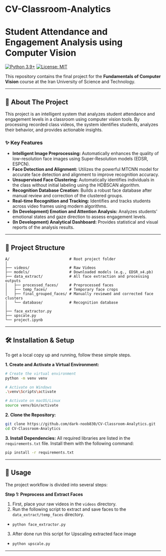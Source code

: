 # CV-Classroom-Analytics

# Student Attendance and Engagement Analysis using Computer Vision

[![Python 3.9+](https://img.shields.io/badge/Python-3.9+-blue.svg)](https://www.python.org/downloads/)
[![License: MIT](https://img.shields.io/badge/License-MIT-yellow.svg)](https://opensource.org/licenses/MIT)

This repository contains the final project for the **Fundamentals of Computer Vision** course at the Iran University of Science and Technology.

---

## 🎯 About The Project

This project is an intelligent system that analyzes student attendance and engagement levels in a classroom using computer vision tools. By processing recorded class videos, the system identifies students, analyzes their behavior, and provides actionable insights.

### ✨ Key Features

* **Intelligent Image Preprocessing:** Automatically enhances the quality of low-resolution face images using Super-Resolution models (EDSR, ESPCN).
* **Face Detection and Alignment:** Utilizes the powerful MTCNN model for accurate face detection and alignment to improve recognition accuracy.
* **Unsupervised Face Clustering:** Automatically identifies individuals in the class without initial labeling using the HDBSCAN algorithm.
* **Recognition Database Creation:** Builds a robust face database after manual review and correction of the clustered groups.
* **Real-time Recognition and Tracking:** Identifies and tracks students across video frames using modern algorithms.
* **(In Development) Emotion and Attention Analysis:** Analyzes students' emotional states and gaze direction to assess engagement levels.
* **(In Development) Analytical Dashboard:** Provides statistical and visual reports of the analysis results.

---

## 📂 Project Structure

```
A/                           # Root project folder
│
├── videos/                  # Raw Videos
├── models/                  # Downloaded models (e.g., EDSR_x4.pb)
├── data_extract/            # All face extraction and processing outputs
│   ├── processed_faces/     # Preprocessed faces
│   ├── temp_faces/          # Temporary face crops
│   ├── final_grouped_faces/ # Manually reviewed and corrected face clusters
│   └── database/            # Recognition database
│
├── face_extractor.py
├── upscale.py
└── project.ipynb
```

---

## 🛠️ Installation & Setup

To get a local copy up and running, follow these simple steps.

**1. Create and Activate a Virtual Environment:**
```bash
# Create the virtual environment
python -m venv venv

# Activate on Windows
.\venv\Scripts\activate

# Activate on macOS/Linux
source venv/bin/activate
```


**2. Clone the Repository:**
```bash
git clone https://github.com/dark-noob830/CV-Classroom-Analytics.git
cd CV-Classroom-Analytics
```

**3. Install Dependencies:**
All required libraries are listed in the `requirements.txt` file. Install them with the following command:
```bash
pip install -r requirements.txt
```

---

## 🚀 Usage

The project workflow is divided into several steps:


**Step 1: Preprocess and Extract Faces**
1. First, place your raw videos in the `videos` directory. 
2. Run the following script to extract and save faces to the `data_extract/temp_faces` directory.
- ```bash
  python face_extractor.py 
  ```
3. After done run this script for Upscaling extracted face image
- ```bash
  python upscale.py
  ```
--- 
